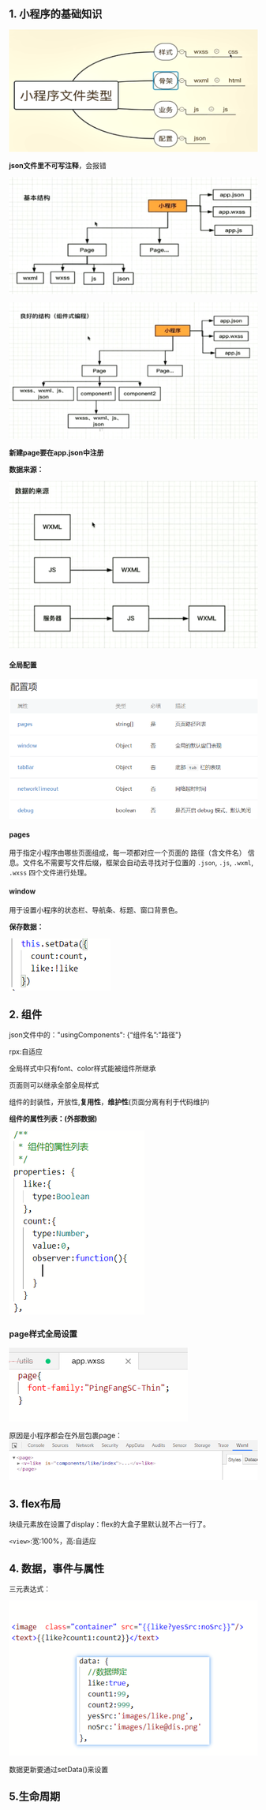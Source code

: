 ## 1. 小程序的基础知识

![1558593483053](../.vuepress/public/1558593483053.png)

 **json文件里不可写注释**，会报错

![1558593992243](../.vuepress/public/1558593992243.png)

![1558594164924](../.vuepress/public/1558594164924.png)

**新建page要在app.json中注册**

**数据来源：**

![1558622630368](../.vuepress/public/1558622630368.png)

#### 全局配置

![1558595611493](../.vuepress/public/1558595611493.png)

#### pages

用于指定小程序由哪些页面组成，每一项都对应一个页面的 路径（含文件名） 信息。文件名不需要写文件后缀，框架会自动去寻找对于位置的 `.json`, `.js`, `.wxml`, `.wxss` 四个文件进行处理。

#### window

用于设置小程序的状态栏、导航条、标题、窗口背景色。

**保存数据：**

![1558680603239](../.vuepress/public/1558680603239.png)

## 2. 组件

json文件中的："usingComponents": {“组件名”:"路径"}

rpx:自适应

全局样式中只有font、color样式能被组件所继承

页面则可以继承全部全局样式

组件的封装性，开放性,**复用性**，**维护性**(页面分离有利于代码维护)

**组件的属性列表：(外部数据)**

![1558679863148](../.vuepress/public/1558679863148.png)



### page样式全局设置

![1558620728155](../.vuepress/public/1558620728155.png)

原因是小程序都会在外层包裹page：![1558620771985](../.vuepress/public/1558620771985.png)

## 3. flex布局

块级元素放在设置了display：flex的大盒子里默认就不占一行了。

`<view>`:宽:100%，高:自适应

## 4. 数据，事件与属性

三元表达式：

![1558623997467](../.vuepress/public/1558623997467.png)

数据更新要通过setData()来设置

## 5.生命周期